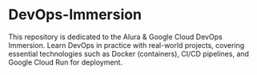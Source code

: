 # DevOps-Immersion
This repository is dedicated to the Alura &amp; Google Cloud DevOps Immersion. Learn DevOps in practice with real-world projects, covering essential technologies such as Docker (containers), CI/CD pipelines, and Google Cloud Run for deployment.
